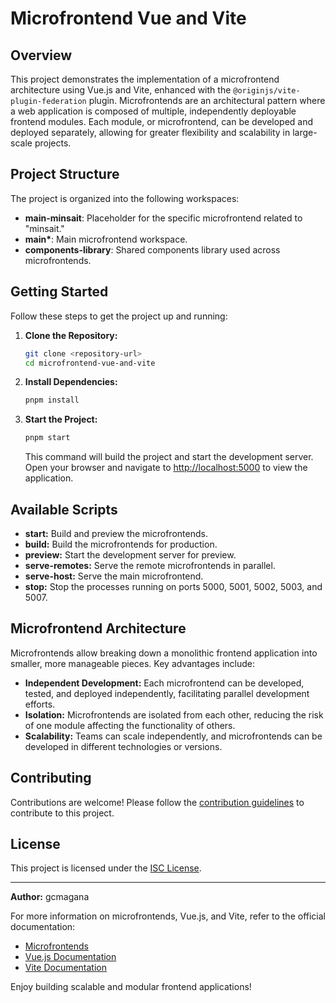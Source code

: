 # Microfrontend Vue and Vite

## Overview

This project demonstrates the implementation of a microfrontend architecture using Vue.js and Vite, enhanced with the `@originjs/vite-plugin-federation` plugin. Microfrontends are an architectural pattern where a web application is composed of multiple, independently deployable frontend modules. Each module, or microfrontend, can be developed and deployed separately, allowing for greater flexibility and scalability in large-scale projects.

## Project Structure

The project is organized into the following workspaces:

- **main-minsait**: Placeholder for the specific microfrontend related to "minsait."
- **main\***: Main microfrontend workspace.
- **components-library**: Shared components library used across microfrontends.

## Getting Started

Follow these steps to get the project up and running:

1. **Clone the Repository:**

   ```bash
   git clone <repository-url>
   cd microfrontend-vue-and-vite
   ```

2. **Install Dependencies:**

   ```bash
   pnpm install
   ```

3. **Start the Project:**

   ```bash
   pnpm start
   ```

   This command will build the project and start the development server. Open your browser and navigate to [http://localhost:5000](http://localhost:5000) to view the application.

## Available Scripts

- **start:** Build and preview the microfrontends.
- **build:** Build the microfrontends for production.
- **preview:** Start the development server for preview.
- **serve-remotes:** Serve the remote microfrontends in parallel.
- **serve-host:** Serve the main microfrontend.
- **stop:** Stop the processes running on ports 5000, 5001, 5002, 5003, and 5007.

## Microfrontend Architecture

Microfrontends allow breaking down a monolithic frontend application into smaller, more manageable pieces. Key advantages include:

- **Independent Development:** Each microfrontend can be developed, tested, and deployed independently, facilitating parallel development efforts.
- **Isolation:** Microfrontends are isolated from each other, reducing the risk of one module affecting the functionality of others.
- **Scalability:** Teams can scale independently, and microfrontends can be developed in different technologies or versions.

## Contributing

Contributions are welcome! Please follow the [contribution guidelines](CONTRIBUTING.md) to contribute to this project.

## License

This project is licensed under the [ISC License](LICENSE).

---

**Author:** gcmagana

For more information on microfrontends, Vue.js, and Vite, refer to the official documentation:

- [Microfrontends](https://micro-frontends.org/)
- [Vue.js Documentation](https://vuejs.org/)
- [Vite Documentation](https://vitejs.dev/)

Enjoy building scalable and modular frontend applications!
